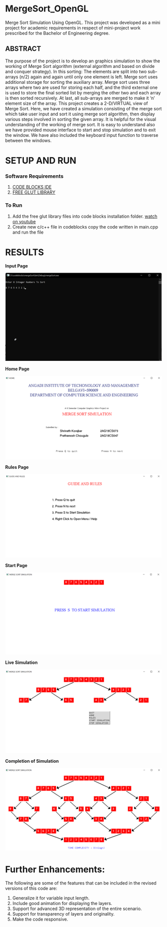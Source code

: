 # MergeSort_OpenGL
Merge Sort Simulation Using OpenGL. This project was developed as a mini project for academic requirements in respect of mini-project work prescribed for the Bachelor of Engineering degree.

## ABSTRACT
The purpose of the project is to develop an graphics simulation to show the working of Merge Sort algorithm (external algorithm and based on divide and conquer strategy). In this sorting: The elements are split into two sub-arrays (n/2) again and again until only one element is left. Merge sort uses additional storage for sorting the auxiliary array. Merge sort uses three arrays where two are used for storing each half, and the third external one is used to store the final sorted list by merging the other two and each array is then sorted recursively. At last, all sub-arrays are merged to make it ‘n’ element size of the array. This project creates a 2-D/VIRTUAL view of Merge Sort. Here, we have created a simulation consisting of the merge sort which take user input and sort it using merge sort algorithm, then display various steps involved in sorting the given array. It is helpful for the visual understanding of the working of merge sort. It is easy to understand also we have provided mouse interface to start and stop simulation and to exit the window. We have also included the keyboard input function to traverse between the windows.

# SETUP AND RUN
### Software Requirements
1. [CODE BLOCKS IDE](https://sourceforge.net/projects/codeblocks/files/Binaries/20.03/Windows/codeblocks-20.03mingw-setup.exe/download)
2. [FREE GLUT LIBRARY](https://www.transmissionzero.co.uk/files/software/development/GLUT/freeglut-MinGW.zip)

### To Run
1. Add the free glut library files into code blocks installation folder. [watch on youtube](https://youtu.be/dqUKw0WDaY8)
2. Create new c/c++ file in codeblocks copy the code written in main.cpp and run the file

# RESULTS
**Input Page**

![Input PAGE](images/InputPage.png)

**Home Page**

![Home PAGE](images/HomePage.png)

**Rules Page**

![Rules PAGE](images/RulesPage.png)

**Start Page**

![START PAGE](images/StartPage.png)

**Live Simulation**

![Live Simulation](images/LiveSimulation.png)

**Completion of Simulation**

![Complete Simulation](images/CompleteSimulation.png)

# Further Enhancements:
  The following are some of the features that can be included in the revised versions of this code are:
1. Generalize it for variable input length.
2. Include good animation for displaying the layers.
3. Support for advanced 3D representation of the entire scenario.
4. Support for transparency of layers and originality.
5. Make the code responsive.


